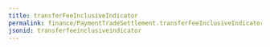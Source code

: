 ```yaml
---
title: transferFeeInclusiveIndicator
permalink: finance/PaymentTradeSettlement.transferFeeInclusiveIndicator.html
jsonid: transferfeeinclusiveindicator
---
```

